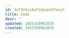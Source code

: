 ```yaml
---
id: 3xf3nkic6ufidpepo5foxyl
title: Code
desc: ''
updated: 1655350962878
created: 1655350962878
---
```


